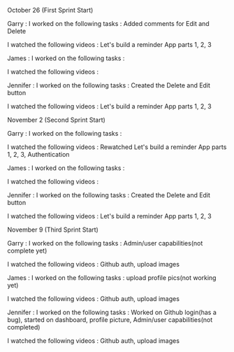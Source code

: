 October 26 (First Sprint Start)

Garry :
  I worked on the following tasks : Added comments for Edit and Delete

  I watched the following videos :  Let's build a reminder App parts 1, 2, 3 
  
James :
  I worked on the following tasks : 

  I watched the following videos : 
  
Jennifer : 
  I worked on the following tasks :  Created the Delete and Edit button

  I watched the following videos :  Let's build a reminder App parts 1, 2, 3 
  
November 2 (Second Sprint Start)

Garry :
  I worked on the following tasks : 

  I watched the following videos : Rewatched Let's build a reminder App parts 1, 2, 3, Authentication 
  
James :
  I worked on the following tasks : 

  I watched the following videos : 
  
Jennifer : 
  I worked on the following tasks :  Created the Delete and Edit button

  I watched the following videos :  Let's build a reminder App parts 1, 2, 3 
  
  
  November 9 (Third Sprint Start)

Garry :
  I worked on the following tasks : Admin/user capabilities(not complete yet)

  I watched the following videos : Github auth, upload images
  
James :
  I worked on the following tasks : upload profile pics(not working yet)

  I watched the following videos : Github auth, upload images
  
Jennifer : 
  I worked on the following tasks :  Worked on Github login(has a bug), started on dashboard, profile picture, Admin/user capabilities(not completed)

  I watched the following videos :   Github auth, upload images
  
  
